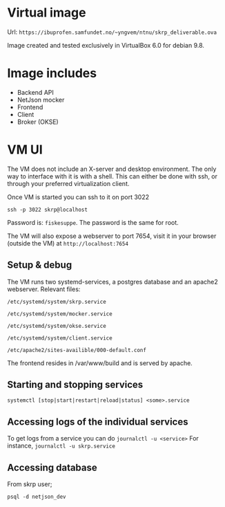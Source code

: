 # Virtual image 
Url: `https://ibuprofen.samfundet.no/~yngvem/ntnu/skrp_deliverable.ova` 

Image created and tested exclusively in VirtualBox 6.0 for debian 9.8.

# Image includes
- Backend API
- NetJson mocker
- Frontend
- Client
- Broker (OKSE)

# VM UI
The VM does not include an X-server and desktop environment. The only way to
interface with it is with a shell. This can either be done with ssh, or through
your preferred virtualization client.

Once VM is started you can ssh to it on port 3022 

`ssh -p 3022 skrp@localhost`

Password is: `fiskesuppe`. The password is the same for root.

The VM will also expose a webserver to port 7654, visit it in your browser
(outside the VM) at `http://localhost:7654`

## Setup & debug
The VM runs two systemd-services, a postgres database and an apache2 webserver.
Relevant files:

`/etc/systemd/system/skrp.service`

`/etc/systemd/system/mocker.service`

`/etc/systemd/system/okse.service`

`/etc/systemd/system/client.service`

`/etc/apache2/sites-availible/000-default.conf`

The frontend resides in /var/www/build and is served by apache.

## Starting and stopping services

`systemctl [stop|start|restart|reload|status] <some>.service`

## Accessing logs of the individual services

To get logs from a service you can do `journalctl -u <service>`
For instance, `journalctl -u skrp.service`

## Accessing database

From skrp user;

`psql -d netjson_dev`
